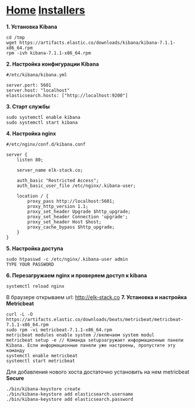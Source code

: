 # [Home](https://div-oops.github.io/mugivar) [Installers](https://div-oops.github.io/mugivar/installers)
**1. Установка Kibana**

```
cd /tmp
wget https://artifacts.elastic.co/downloads/kibana/kibana-7.1.1-x86_64.rpm
rpm -ivh kibana-7.1.1-x86_64.rpm
```
**2. Настройка конфигурации Kibana**

```
#/etc/kibana/kibana.yml

server.port: 5601
server.host: "localhost"
elasticsearch.hosts: ["http://localhost:9200"]
```
**3. Старт службы**

```
sudo systemctl enable kibana
sudo systemctl start kibana
```
**4. Настройка nginx**

```
#/etc/nginx/conf.d/kibana.conf

server {
    listen 80;
 
    server_name elk-stack.co;
 
    auth_basic "Restricted Access";
    auth_basic_user_file /etc/nginx/.kibana-user;
 
    location / {
        proxy_pass http://localhost:5601;
        proxy_http_version 1.1;
        proxy_set_header Upgrade $http_upgrade;
        proxy_set_header Connection 'upgrade';
        proxy_set_header Host $host;
        proxy_cache_bypass $http_upgrade;
    }
}
```
**5. Настройка доступа**

```
sudo htpasswd -c /etc/nginx/.kibana-user admin
TYPE YOUR PASSWORD
```
**6. Перезагружаем nginx и проверяем доступ к kibana**

```
systemctl reload nginx
```
В браузере открываем url: http://elk-stack.co
**7. Установка и настройка Metricbeat**

```
curl -L -O https://artifacts.elastic.co/downloads/beats/metricbeat/metricbeat-7.1.1-x86_64.rpm
sudo rpm -vi metricbeat-7.1.1-x86_64.rpm
metricbeat modules enable system //включаем system modul
metricbeat setup -e // Команда setupзагружает информационные панели Kibana. Если информационные панели уже настроены, пропустите эту команду
systemctl enable metricbeat
systemctl start metricbeat
```
Для добавления нового хоста достаточно установить на нем metricbeat
**Secure**
```
./bin/kibana-keystore create
./bin/kibana-keystore add elasticsearch.username
./bin/kibana-keystore add elasticsearch.password
```